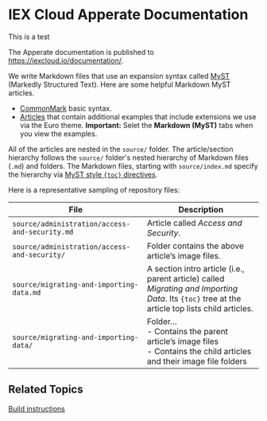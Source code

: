 # IEX Cloud Apperate Documentation 

This is a test

The Apperate documentation is published to <https://iexcloud.io/documentation/>.

We write Markdown files that use an expansion syntax called [MyST](https://myst-parser.readthedocs.io/en/latest/intro.html) (Markedly Structured Text). Here are some helpful Markdown MyST articles.

- [CommonMark](https://myst-parser.readthedocs.io/en/latest/syntax/syntax.html) basic syntax.
- [Articles](https://pradyunsg.me/furo/reference/) that contain additional examples that include extensions we use via the Euro theme. **Important:** Selet the **Markdown (MyST)** tabs when you view the examples.

All of the articles are nested in the `source/` folder. The article/section hierarchy follows the `source/` folder's nested hierarchy of Markdown files (`.md`) and folders. The Markdown files, starting with `source/index.md` specify the hierarchy via [MyST style `{toc}` directives](https://coderefinery.github.io/sphinx-lesson/toctree/). 

Here is a representative sampling of repository files:

| File | Description |
| --- | --- |
| `source/administration/access-and-security.md` | Article called *Access and Security*. |
| `source/administration/access-and-security/` | Folder contains the above article’s image files. |
| `source/migrating-and-importing-data.md` | A section intro article (i.e., parent article) called *Migrating and Importing Data*. Its `{toc}` tree at the article top lists child articles. |
| `source/migrating-and-importing-data/` | Folder…<br> - Contains the parent article’s image files<br>- Contains the child articles and their image file folders |

## Related Topics

[Build instructions](./BUILD_INSTRUCTIONS.md)
